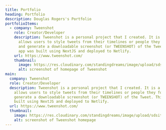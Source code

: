 ```yaml
---
title: Portfolio
heading: Portfolio
description: Douglas Rogers's Portfolio
portfolioItems:
  - company: Tweenshot
    role: Creator/Developer
    description: Tweenshot is a personal project that I created. It is a webapp that
      allows users to style tweets from their timelines or people they follow
      and generate a downloadable screenshot (or TWEENSHOT) of the Tweet. This
      app was built using NextJS and deployed to Netlify.
    url: https://www.tweenshot.com/
    thumbnail:
      image: https://res.cloudinary.com/standingdreams/image/upload/sdsite/perch/resources/site_thumbs/themes.png
      alt: screenshot of homepage of Tweenshot
main:
  company: Tweenshot
  role: Creator/Developer
  description: Tweenshot is a personal project that I created. It is a webapp that
    allows users to style tweets from their timelines or people they follow and
    generate a downloadable screenshot (or TWEENSHOT) of the Tweet. This app was
    built using NextJS and deployed to Netlify.
  url: https://www.tweenshot.com/
  thumbnail:
    image: https://res.cloudinary.com/standingdreams/image/upload/sdsite/perch/resources/site_thumbs/themes.png
    alt: screenshot of Tweenshot homepage
---
```

